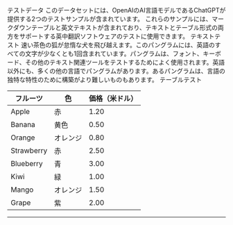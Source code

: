 テストデータ
このデータセットには、OpenAIのAI言語モデルであるChatGPTが提供する2つのテストサンプルが含まれています。
これらのサンプルには、マークダウンテーブルと英文テキストが含まれており、テキストとテーブル形式の両方をサポートする英中翻訳ソフトウェアのテストに使用できます。
テキストテスト
速い茶色の狐が怠惰な犬を飛び越えます。このパングラムには、英語のすべての文字が少なくとも1回含まれています。パングラムは、フォント、キーボード、その他のテキスト関連ツールをテストするためによく使用されます。英語以外にも、多くの他の言語でパングラムがあります。あるパングラムは、言語の独特な特性のために構築がより難しいものもあります。
テーブルテスト

| フルーツ | 色 | 価格（米ドル） |
| --- |--- |--- |
| Apple | 赤 | 1.20 |
| Banana | 黄色 | 0.50 |
| Orange | オレンジ | 0.80 |
| Strawberry | 赤 | 2.50 |
| Blueberry | 青 | 3.00 |
| Kiwi | 緑 | 1.00 |
| Mango | オレンジ | 1.50 |
| Grape | 紫 | 2.00 |

---

